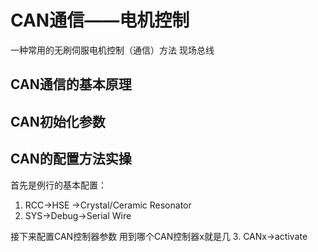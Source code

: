 # CAN通信——电机控制
一种常用的无刷伺服电机控制（通信）方法
现场总线
## CAN通信的基本原理

## CAN初始化参数

## CAN的配置方法实操
首先是例行的基本配置：
1. RCC->HSE  ->Crystal/Ceramic Resonator
2. SYS->Debug->Serial Wire

接下来配置CAN控制器参数
用到哪个CAN控制器x就是几
3. CANx->activate